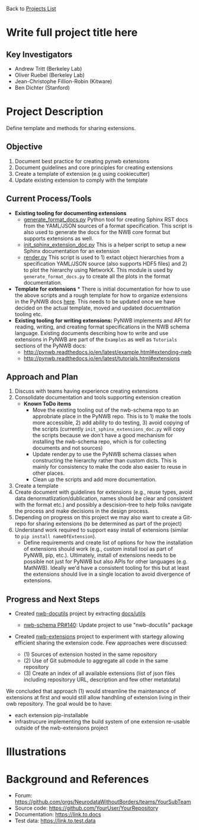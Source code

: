 Back to [Projects List](../../README.md#ProjectsList)

# Write full project title here

## Key Investigators

- Andrew Tritt (Berkeley Lab)
- Oliver Ruebel (Berkeley Lab)
- Jean-Christophe Fillion-Robin (Kitware)
- Ben Dichter (Stanford)

# Project Description

Define template and methods for sharing extensions.

## Objective

1. Document best practice for creating pynwb extensions
1. Document guidelines and core principles for creating extensions
1. Create a template of extension (e.g using cookiecutter)
1. Update existing extension to comply with the template

## Current Process/Tools
* **Existing tooling for documenting extensions**
    * [generate_format_docs.py](https://github.com/NeurodataWithoutBorders/nwb-schema/blob/dev/docs/utils/generate_format_docs.py) Python tool for creating Sphinx RST docs from the YAML/JSON sources of a format specification. This script is also used to generate the docs for the NWB core format but supports extensions as well.
    * [init_sphinx_extension_doc.py](https://github.com/NeurodataWithoutBorders/nwb-schema/blob/dev/docs/utils/init_sphinx_extension_doc.py) This is a helper script to setup a new Sphinx documentation for an extension
    * [render.py](https://github.com/NeurodataWithoutBorders/nwb-schema/blob/dev/docs/utils/render.py) This script is used to 1) extact object hierarchies from a specification YAML/JSON source (also supports HDF5 files) and 2) to plot the hierarchy using NetworkX. This module is used by `generate_format_docs.py` to create all the plots in the format documentation.
* **Template for extensions** * There is initial documentation for how to use the above scripts and a rough template for how to organize extensions in the PyNWB docs [here](http://pynwb.readthedocs.io/en/latest/example.html#documenting-extensions). This needs to be updated once we have decided on the actual template, moved and updated docuemtnation tooling etc. 
* **Existing tooling for writing extensions:** PyNWB implements and API for reading, writing, and creating format specifications in the NWB schema language. Existing documents describing how to write and use extensions in PyNWB are part of the `Examples` as well as `Tutorials` sections of the PyNWB docs:
  * http://pynwb.readthedocs.io/en/latest/example.html#extending-nwb
  * http://pynwb.readthedocs.io/en/latest/tutorials.html#extensions

## Approach and Plan

1. Discuss with teams having experience creating extensions
1. Consolidate documentation and tools supporting extension creation
    * **Known ToDo items**
        * Move the existing tooling out of the nwb-schema repo to an approbriate place in the PyNWB repo. This is to 1) make the tools more accessible, 2) add ability to do testing, 3) avoid copying of the scripts (currently `init_sphinx_extensions_doc.py` will copy the scripts because we don't have a good mechanism for installing the nwb-schema repo, which is for collecting documents and not sources)
        * Update render.py to use the PyNWB schema classes when constructing the hierarchy rather than custom dicts. This is mainly for consistency to make the code also easier to reuse in other places. 
        * Clean up the scripts and add more documentation. 
1. Create a template
1. Create document with guidelines for extensions (e.g., reuse types, avoid data denormatlization/dublication, names should be clear and consistent with the format etc.) and possibly a descision-tree to help folks navigate the process and make decisions in the design process.
1. Depending on progress on this project we may also want to create a Git-repo for sharing extensions (to be determined as part of the project)
1. Understand work required to support easy install of extensions (similar to `pip install nameOfExtension`). 
    * Define requirements and create list of options for how the installation of extensions should work (e.g., custom install tool as part of PyNWB, pip, etc.). Ultimately, install of extensions needs to be possible not just for PyNWB but also APIs for other languages (e.g. MatNWB). Ideally we'd have a consistent tooling for this but at least the extensions should live in a single location to avoid divergence of extensions.

## Progress and Next Steps
<!--Describe progress and next steps in a few bullet points as you are making progress.-->

- Created [nwb-docutils](https://github.com/NeurodataWithoutBorders/nwb-docutils) project by extracting [docs/utils](https://github.com/NeurodataWithoutBorders/nwb-schema/tree/a0042022f7cf1dc0c7a6a17bbfa17fc5c5e41824/docs/utils)

  - [nwb-schema PR#140](https://github.com/NeurodataWithoutBorders/nwb-schema/pull/140): Update project to use "nwb-docutils" package

- Created [nwb-extensions](https://github.com/NeurodataWithoutBorders/nwb-extensions) project to experiment with startegy allowing efficient sharing the extension code. Few approaches were discussed:
  - (1) Sources of extension hosted in the same repository
  - (2) Use of Git submodule to aggregate all code in the same repository
  - (3) Create an index of all available extensions (list of json files including repositoryy URL, description and few other metatdata)

We concluded that approach (1) would streamline the maintenance of extensions at first and would still allow handhling of extension living in their owb repository. The goal would be to have:
  - each extension pip-installable
  - infrastrucure implementing the build system of one extension re-usable outside of the nwb-extensions project

# Illustrations

<!--Add pictures and links to videos that demonstrate what has been accomplished.-->

<!--![Description of picture](Example2.jpg)-->

<!--![Some more images](Example2.jpg)-->

# Background and References

<!--Use this space for information that may help people better understand your project, like links to papers, source code, or data.-->

- Forum: https://github.com/orgs/NeurodataWithoutBorders/teams/YourSubTeam
- Source code: https://github.com/YourUser/YourRepository
- Documentation: https://link.to.docs
- Test data: https://link.to.test.data

